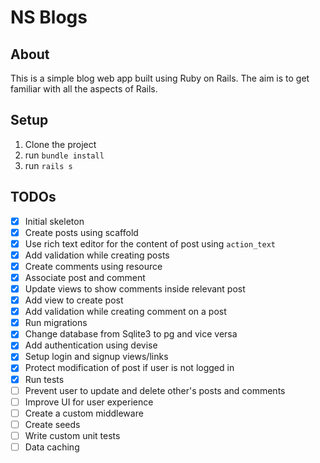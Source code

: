 # NS Blogs

## About
This is a simple blog web app built using Ruby on Rails. The aim is to get familiar with all the aspects of Rails.

## Setup
1. Clone the project
2. run `bundle install`
3. run `rails s`

## TODOs
- [x] Initial skeleton
- [x] Create posts using scaffold
- [x] Use rich text editor for the content of post using `action_text`
- [x] Add validation while creating posts
- [x] Create comments using resource
- [x] Associate post and comment
- [x] Update views to show comments inside relevant post
- [x] Add view to create post
- [x] Add validation while creating comment on a post
- [x] Run migrations
- [x] Change database from Sqlite3 to pg and vice versa
- [x] Add authentication using devise
- [x] Setup login and signup views/links
- [x] Protect modification of post if user is not logged in
- [x] Run tests
- [ ] Prevent user to update and delete other's posts and comments
- [ ] Improve UI for user experience
- [ ] Create a custom middleware
- [ ] Create seeds
- [ ] Write custom unit tests
- [ ] Data caching